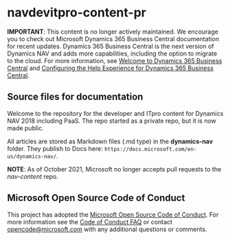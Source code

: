 ﻿# navdevitpro-content-pr

**IMPORTANT**: This content is no longer actively maintained. We encourage you to check out Microsoft Dynamics 365 Business Central documentation for recent updates. Dynamics 365 Business Central is the next version of Dynamics NAV and adds more capabilities, including the option to migrate to the cloud. For more information, see [Welcome to Dynamics 365 Business Central](/dynamics365/business-central) and [Configuring the Help Experience for Dynamics 365 Business Central](/dynamics365/business-central/dev-itpro/deployment/configure-help).

## Source files for documentation

Welcome to the repository for the developer and ITpro content for Dynamics NAV 2018 including PaaS. The repo started as a private repo, but it is now made public.

All articles are stored as Markdown files (.md type) in the **dynamics-nav** folder. They publish to Docs here: `https://docs.microsoft.com/en-us/dynamics-nav/`.

**NOTE**: As of October 2021, Microsoft no longer accepts pull requests to the *nav-content* repo.  

## Microsoft Open Source Code of Conduct

This project has adopted the [Microsoft Open Source Code of Conduct](https://opensource.microsoft.com/codeofconduct/).
For more information see the [Code of Conduct FAQ](https://opensource.microsoft.com/codeofconduct/faq/) or contact [opencode@microsoft.com](mailto:opencode@microsoft.com) with any additional questions or comments.

